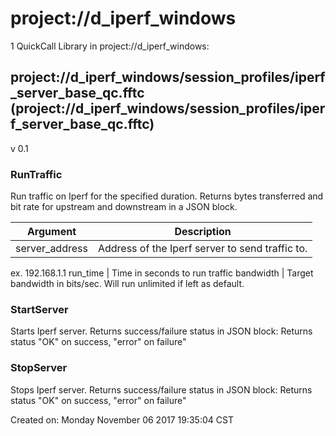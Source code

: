 # project://d_iperf_windows
1 QuickCall Library in project://d_iperf_windows:
## project://d_iperf_windows/session_profiles/iperf_server_base_qc.fftc (project://d_iperf_windows/session_profiles/iperf_server_base_qc.fftc)
v 0.1
### RunTraffic
Run traffic on Iperf for the specified duration. Returns bytes transferred and bit rate for upstream and downstream in a JSON block. 

Argument | Description
------------ | -------------
server_address | Address of the Iperf server to send traffic to. 
ex. 192.168.1.1
run_time | Time in seconds to run traffic
bandwidth | Target bandwidth in bits/sec. Will run unlimited if left as default. 
### StartServer
Starts Iperf server. Returns success/failure status in JSON block:
Returns status "OK" on success, "error" on failure"
### StopServer
Stops Iperf server. Returns success/failure status in JSON block:
Returns status "OK" on success, "error" on failure"


Created on: Monday November 06 2017 19:35:04 CST
